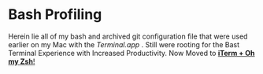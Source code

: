 # Bash Profiling

Herein lie all of my bash and archived git configuration file that were used earlier on my Mac with the *Terminal.app* .
Still were rooting for the Bast Terminal Experience with Increased Productivity.
Now Moved to [**iTerm + Oh my Zsh**!](https://github.com/addiittya2006/Zsh-Util)

